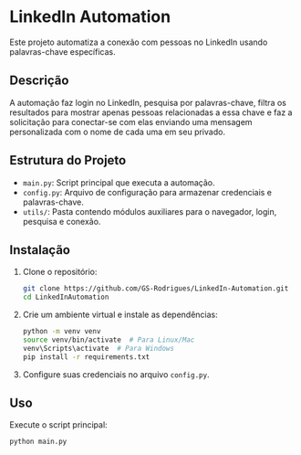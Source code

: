 # LinkedIn Automation

Este projeto automatiza a conexão com pessoas no LinkedIn usando palavras-chave específicas. 

## Descrição

A automação faz login no LinkedIn, pesquisa por palavras-chave, filtra os resultados para mostrar apenas pessoas relacionadas a essa chave e faz a solicitação para conectar-se com elas enviando uma mensagem personalizada com o nome de cada uma em seu privado.

## Estrutura do Projeto

- `main.py`: Script principal que executa a automação.
- `config.py`: Arquivo de configuração para armazenar credenciais e palavras-chave.
- `utils/`: Pasta contendo módulos auxiliares para o navegador, login, pesquisa e conexão.

## Instalação

1. Clone o repositório:
    ```bash
    git clone https://github.com/GS-Rodrigues/LinkedIn-Automation.git
    cd LinkedInAutomation
    ```

2. Crie um ambiente virtual e instale as dependências:
    ```bash
    python -m venv venv
    source venv/bin/activate  # Para Linux/Mac
    venv\Scripts\activate  # Para Windows
    pip install -r requirements.txt
    ```

3. Configure suas credenciais no arquivo `config.py`.

## Uso

Execute o script principal:
```bash
python main.py
